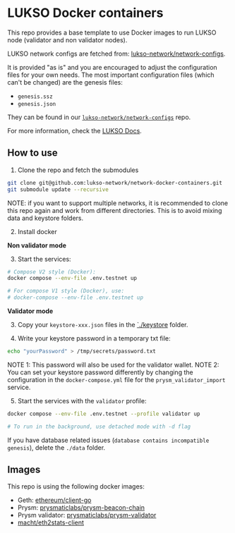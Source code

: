 # LUKSO Docker containers

This repo provides a base template to use Docker images to run LUKSO node (validator and non validator nodes).

LUKSO network configs are fetched from: [lukso-network/network-configs](https://github.com/lukso-network/network-configs).

It is provided "as is" and you are encouraged to adjust the configuration files for your own needs. The most important configuration files (which can't be changed) are the genesis files:

- `genesis.ssz`
- `genesis.json`

They can be found in our [`lukso-network/network-configs`](https://github.com/lukso-network/network-configs) repo.

For more information, check the [LUKSO Docs](https://docs.lukso.tech/networks/mainnet/running-a-node/).

## How to use

1. Clone the repo and fetch the submodules

```sh
git clone git@github.com:lukso-network/network-docker-containers.git
git submodule update --recursive
```

NOTE: if you want to support multiple networks, it is recommended to clone this repo again and work from different directories. This is to avoid mixing data and keystore folders.

2. Install docker

**Non validator mode**

3. Start the services:

```sh
# Compose V2 style (Docker):
docker compose --env-file .env.testnet up

# For compose V1 style (Docker), use:
# docker-compose --env-file .env.testnet up
```

**Validator mode**

3. Copy your `keystore-xxx.json` files in the [`./keystore](./keystore/) folder.

4. Write your keystore password in a temporary txt file:

```sh
echo "yourPassword" > /tmp/secrets/password.txt
```

NOTE 1: This password will also be used for the validator wallet.
NOTE 2: You can set your keystore password differently by changing the configuration in the `docker-compose.yml` file for the `prysm_validator_import` service.

5. Start the services with the `validator` profile:

```sh
docker compose --env-file .env.testnet --profile validator up

# To run in the background, use detached mode with -d flag
```

If you have database related issues (`database contains incompatible genesis`), delete the `./data` folder.

## Images

This repo is using the following docker images:

- Geth: [ethereum/client-go](https://hub.docker.com/r/ethereum/client-go)
- Prysm: [prysmaticlabs/prysm-beacon-chain](https://hub.docker.com/r/prysmaticlabs/prysm-beacon-chain)
- Prysm validator: [prysmaticlabs/prysm-validator](https://hub.docker.com/r/prysmaticlabs/prysm-validator)
- [macht/eth2stats-client](https://hub.docker.com/r/macht/eth2stats-client)
